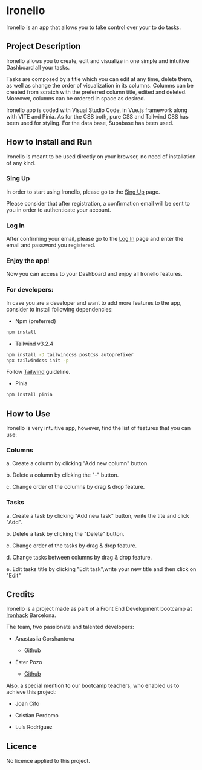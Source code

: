 # **Ironello**

Ironello is an app that allows you to take control over your to do tasks.

## **Project Description**

Ironello allows you to create, edit and visualize  in one simple and intuitive Dashboard all your tasks.

Tasks are composed by a title which you can edit at any time, delete them, as well as change the order of visualization in its columns. Columns can be created from scratch with the preferred column title, edited and deleted. Moreover, columns can be ordered in space as desired.

Ironello app is coded with Visual Studio Code, in Vue.js framework along with VITE and Pinia. As for the CSS both, pure CSS and Tailwind CSS has been used for styling. For the data base, Supabase has been used.

## **How to Install and Run**

Ironello is meant to be used directly on your browser, no need of installation of any kind.

### Sing Up

In order to start using Ironello, please go to the [Sing Up](https://tranquil-licorice-e436a5.netlify.app/Auth/signup) page. 

Please consider that after registration, a confirmation email will be sent to you in order to authenticate your account. 

### Log In

After confirming your email, please go to the [Log In](https://tranquil-licorice-e436a5.netlify.app/Auth/signin) page and enter the email and password you registered.

### Enjoy the app!

Now you can access to your Dashboard and enjoy all Ironello features.

### For developers:

In case you are a developer and want to add more features to the app, consider to install following dependencies:

- Npm (preferred)

```bash
npm install
```

- Tailwind v3.2.4

```bash
npm install -D tailwindcss postcss autoprefixer
npx tailwindcss init -p
```

Follow [Tailwind](https://tailwindcss.com/docs/guides/vite#vue) guideline.

- Pinia

```bash
npm install pinia
```

## **How to Use**

Ironello is very intuitive app, however, find the list of features that you can use:

### Columns

a. Create a column by clicking "Add new column" button.

b. Delete a column by clicking the "-" button.

c. Change order of the columns by drag & drop feature.

### Tasks

a. Create a task by clicking "Add new task" button, write the tite and click "Add".

b. Delete a task by clicking the "Delete" button.

c. Change order of the tasks by drag & drop feature.

d. Change tasks between columns by drag & drop feature. 

e. Edit tasks title by clicking "Edit task",write your new title and then click on "Edit"

## **Credits**

Ironello is a project made as part of a Front End Development bootcamp at [Ironhack](https://www.ironhack.com/es) Barcelona.

The team, two passionate and talented developers:

- Anastasiia Gorshantova
  - [Github](https://github.com/Anastasiia118/)

- Ester Pozo
  - [Github](https://github.com/esterpozo)

Also, a special mention to our bootcamp teachers, who enabled us to achieve this project:

- Joan Cifo

- Cristian Perdomo

- Luís Rodríguez

## **Licence**

No licence applied to this project.